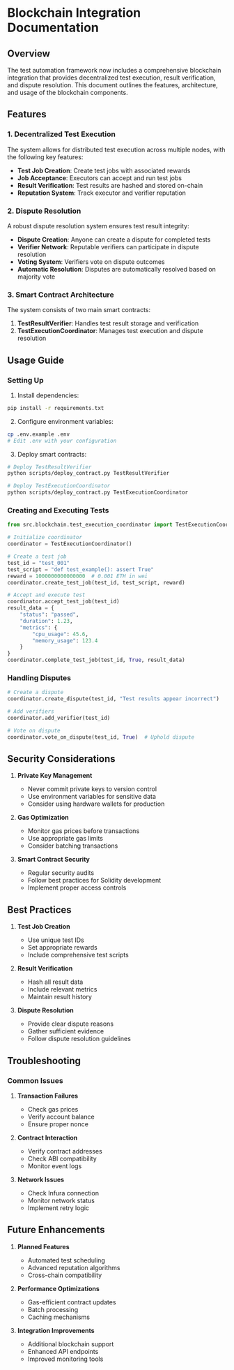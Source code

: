 # Blockchain Integration Documentation

## Overview

The test automation framework now includes a comprehensive blockchain integration that provides decentralized test execution, result verification, and dispute resolution. This document outlines the features, architecture, and usage of the blockchain components.

## Features

### 1. Decentralized Test Execution

The system allows for distributed test execution across multiple nodes, with the following key features:

- **Test Job Creation**: Create test jobs with associated rewards
- **Job Acceptance**: Executors can accept and run test jobs
- **Result Verification**: Test results are hashed and stored on-chain
- **Reputation System**: Track executor and verifier reputation

### 2. Dispute Resolution

A robust dispute resolution system ensures test result integrity:

- **Dispute Creation**: Anyone can create a dispute for completed tests
- **Verifier Network**: Reputable verifiers can participate in dispute resolution
- **Voting System**: Verifiers vote on dispute outcomes
- **Automatic Resolution**: Disputes are automatically resolved based on majority vote

### 3. Smart Contract Architecture

The system consists of two main smart contracts:

1. **TestResultVerifier**: Handles test result storage and verification
2. **TestExecutionCoordinator**: Manages test execution and dispute resolution

## Usage Guide

### Setting Up

1. Install dependencies:

```bash
pip install -r requirements.txt
```

2. Configure environment variables:

```bash
cp .env.example .env
# Edit .env with your configuration
```

3. Deploy smart contracts:

```bash
# Deploy TestResultVerifier
python scripts/deploy_contract.py TestResultVerifier

# Deploy TestExecutionCoordinator
python scripts/deploy_contract.py TestExecutionCoordinator
```

### Creating and Executing Tests

```python
from src.blockchain.test_execution_coordinator import TestExecutionCoordinator

# Initialize coordinator
coordinator = TestExecutionCoordinator()

# Create a test job
test_id = "test_001"
test_script = "def test_example(): assert True"
reward = 1000000000000000  # 0.001 ETH in wei
coordinator.create_test_job(test_id, test_script, reward)

# Accept and execute test
coordinator.accept_test_job(test_id)
result_data = {
    "status": "passed",
    "duration": 1.23,
    "metrics": {
        "cpu_usage": 45.6,
        "memory_usage": 123.4
    }
}
coordinator.complete_test_job(test_id, True, result_data)
```

### Handling Disputes

```python
# Create a dispute
coordinator.create_dispute(test_id, "Test results appear incorrect")

# Add verifiers
coordinator.add_verifier(test_id)

# Vote on dispute
coordinator.vote_on_dispute(test_id, True)  # Uphold dispute
```

## Security Considerations

1. **Private Key Management**

   - Never commit private keys to version control
   - Use environment variables for sensitive data
   - Consider using hardware wallets for production

2. **Gas Optimization**

   - Monitor gas prices before transactions
   - Use appropriate gas limits
   - Consider batching transactions

3. **Smart Contract Security**
   - Regular security audits
   - Follow best practices for Solidity development
   - Implement proper access controls

## Best Practices

1. **Test Job Creation**

   - Use unique test IDs
   - Set appropriate rewards
   - Include comprehensive test scripts

2. **Result Verification**

   - Hash all result data
   - Include relevant metrics
   - Maintain result history

3. **Dispute Resolution**
   - Provide clear dispute reasons
   - Gather sufficient evidence
   - Follow dispute resolution guidelines

## Troubleshooting

### Common Issues

1. **Transaction Failures**

   - Check gas prices
   - Verify account balance
   - Ensure proper nonce

2. **Contract Interaction**

   - Verify contract addresses
   - Check ABI compatibility
   - Monitor event logs

3. **Network Issues**
   - Check Infura connection
   - Monitor network status
   - Implement retry logic

## Future Enhancements

1. **Planned Features**

   - Automated test scheduling
   - Advanced reputation algorithms
   - Cross-chain compatibility

2. **Performance Optimizations**

   - Gas-efficient contract updates
   - Batch processing
   - Caching mechanisms

3. **Integration Improvements**
   - Additional blockchain support
   - Enhanced API endpoints
   - Improved monitoring tools
